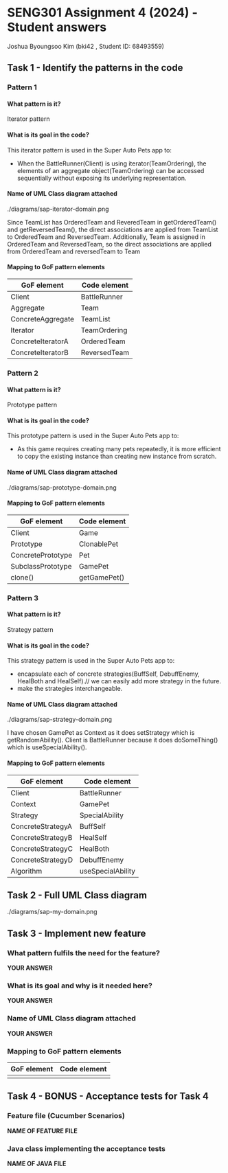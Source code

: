 # SENG301 Assignment 4 (2024) - Student answers

Joshua Byoungsoo Kim (bki42 , Student ID: 68493559)

## Task 1 - Identify the patterns in the code


### Pattern 1

#### What pattern is it?

Iterator pattern

#### What is its goal in the code?

This iterator pattern is used in the Super Auto Pets app to:

- When the BattleRunner(Client) is using iterator(TeamOrdering), the elements of an aggregate object(TeamOrdering)
    can be accessed sequentially without exposing its underlying representation.

#### Name of UML Class diagram attached

./diagrams/sap-iterator-domain.png

Since TeamList has OrderedTeam and ReveredTeam in getOrderedTeam() and getReversedTeam(), the direct associations are applied from TeamList to OrderedTeam and ReversedTeam.
Additionally, Team is assigned in OrderedTeam and ReversedTeam, so the direct associations are applied from OrderedTeam and reversedTeam to Team

#### Mapping to GoF pattern elements

| GoF element       | Code element |
|-------------------|--------------|
| Client            | BattleRunner |
| Aggregate         | Team         |
| ConcreteAggregate | TeamList     |
| Iterator          | TeamOrdering |
| ConcreteIteratorA | OrderedTeam  |
| ConcreteIteratorB | ReversedTeam |


### Pattern 2

#### What pattern is it?

Prototype pattern

#### What is its goal in the code?

This prototype pattern is used in the Super Auto Pets app to:

- As this game requires creating many pets repeatedly, it is more efficient to copy the existing instance than creating new instance from scratch.

#### Name of UML Class diagram attached

./diagrams/sap-prototype-domain.png

#### Mapping to GoF pattern elements

| GoF element       | Code element |
|-------------------|--------------|
| Client            | Game         |
| Prototype         | ClonablePet  |
| ConcretePrototype | Pet          |
| SubclassPrototype | GamePet      |
| clone()           | getGamePet() |



### Pattern 3

#### What pattern is it?

Strategy pattern

#### What is its goal in the code?

This strategy pattern is used in the Super Auto Pets app to:

- encapsulate each of concrete strategies(BuffSelf, DebuffEnemy, HealBoth and HealSelf).// we can easily add more strategy in the future.
- make the strategies interchangeable. 

#### Name of UML Class diagram attached

./diagrams/sap-strategy-domain.png

I have chosen GamePet as Context as it does setStrategy which is getRandomAbility().
Client is BattleRunner because it does doSomeThing() which is useSpecialAbility().

#### Mapping to GoF pattern elements

| GoF element       | Code element      |
|-------------------|-------------------|
| Client            | BattleRunner      |
| Context           | GamePet           |
| Strategy          | SpecialAbility    |
| ConcreteStrategyA | BuffSelf          |
| ConcreteStrategyB | HealSelf          |
| ConcreteStrategyC | HealBoth          |
| ConcreteStrategyD | DebuffEnemy       |
| Algorithm         | useSpecialAbility |

## Task 2 - Full UML Class diagram

./diagrams/sap-my-domain.png


## Task 3 - Implement new feature

### What pattern fulfils the need for the feature?

**YOUR ANSWER**

### What is its goal and why is it needed here?

**YOUR ANSWER**

### Name of UML Class diagram attached

**YOUR ANSWER**

### Mapping to GoF pattern elements

| GoF element | Code element |
| ----------- | ------------ |
|             |              |

## Task 4 - BONUS - Acceptance tests for Task 4

### Feature file (Cucumber Scenarios)

**NAME OF FEATURE FILE**

### Java class implementing the acceptance tests

**NAME OF JAVA FILE**
